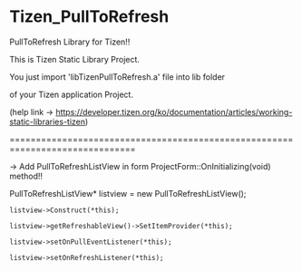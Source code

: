 Tizen_PullToRefresh
===================

PullToRefresh Library for Tizen!! 


This is Tizen Static Library Project. 

You just import 'libTizenPullToRefresh.a' file into lib folder

of your Tizen application Project. 

 (help link -> https://developer.tizen.org/ko/documentation/articles/working-static-libraries-tizen)


==============================================================================
<How to use Tizen PullToRefresh library>

->  Add PullToRefreshListView in form ProjectForm::OnInitializing(void) method!!


   PullToRefreshListView* listview = new PullToRefreshListView();

  	listview->Construct(*this);
  	
  	listview->getRefreshableView()->SetItemProvider(*this);
  	 
  	listview->setOnPullEventListener(*this);
  	 
  	listview->setOnRefreshListener(*this);
  	
  	
  	
  	
